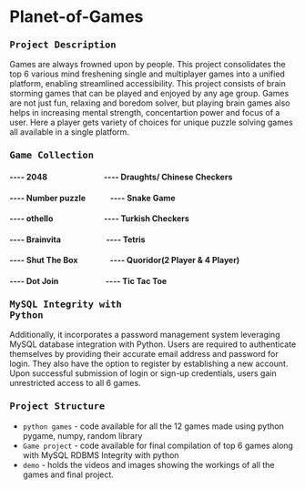 # Planet-of-Games

### <pre>Project Description</pre>
Games are always frowned upon by people. This project consolidates the top 6 various mind freshening single and multiplayer games into a unified platform, enabling streamlined accessibility. This project consists of brain storming games that can be played and enjoyed by any age group. Games are not just fun, relaxing  and boredom solver, but playing brain games also helps in increasing mental strength, concentartion power and focus of a user. Here a player gets variety of choices for unique puzzle solving games all available in a single platform.

### <pre>Game Collection</pre>

#### ---- 2048 &nbsp;&nbsp;&nbsp;&nbsp;&nbsp;&nbsp;&nbsp;&nbsp;&nbsp;&nbsp;&nbsp;&nbsp;&nbsp;&nbsp;&nbsp;&nbsp;&nbsp;&nbsp;&nbsp;&nbsp;&nbsp;&nbsp;&nbsp;&nbsp;&nbsp;&nbsp;&nbsp;&nbsp;&nbsp;---- Draughts/ Chinese Checkers
#### ---- Number puzzle &nbsp;&nbsp;&nbsp;&nbsp;&nbsp;&nbsp;&nbsp;&nbsp;&nbsp;&nbsp;&nbsp;&nbsp;---- Snake Game
#### ---- othello &nbsp;&nbsp;&nbsp;&nbsp;&nbsp;&nbsp;&nbsp;&nbsp;&nbsp;&nbsp;&nbsp;&nbsp;&nbsp;&nbsp;&nbsp;&nbsp;&nbsp;&nbsp;&nbsp;&nbsp;&nbsp;&nbsp;&nbsp;&nbsp;&nbsp;&nbsp;---- Turkish Checkers
#### ---- Brainvita &nbsp;&nbsp;&nbsp;&nbsp;&nbsp;&nbsp;&nbsp;&nbsp;&nbsp;&nbsp;&nbsp;&nbsp;&nbsp;&nbsp;&nbsp;&nbsp;&nbsp;&nbsp;&nbsp;&nbsp;&nbsp;&nbsp;&nbsp;---- Tetris
#### ---- Shut The Box &nbsp;&nbsp;&nbsp;&nbsp;&nbsp;&nbsp;&nbsp;&nbsp;&nbsp;&nbsp;&nbsp;&nbsp;&nbsp;&nbsp;&nbsp;&nbsp;---- Quoridor(2 Player & 4 Player)
#### ---- Dot Join &nbsp;&nbsp;&nbsp;&nbsp;&nbsp;&nbsp;&nbsp;&nbsp;&nbsp;&nbsp;&nbsp;&nbsp;&nbsp;&nbsp;&nbsp;&nbsp;&nbsp;&nbsp;&nbsp;&nbsp;&nbsp;&nbsp;&nbsp;&nbsp;---- Tic Tac Toe

### <pre>MySQL Integrity with Python</pre>
Additionally, it incorporates a password management system leveraging MySQL database integration with Python. Users are required to authenticate themselves by providing their accurate email address and password for login. They also have the option to register by establishing a new account. Upon successful submission of login or sign-up credentials, users gain unrestricted access to all 6 games.

### <pre>Project Structure</pre>
- `python games` - code available for all the 12 games made using python pygame, numpy, random library
- `Game project` - code available for final compilation of top 6 games along with MySQL RDBMS Integrity with python
- `demo` - holds the videos and images showing the workings of all the games and final project.
